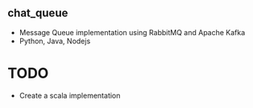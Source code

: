 ## chat_queue  
 - Message Queue implementation using RabbitMQ and Apache Kafka
 - Python, Java, Nodejs

# TODO
 - Create a scala implementation
